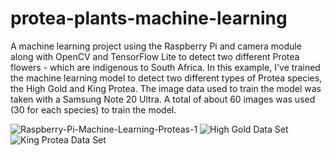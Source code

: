 # protea-plants-machine-learning

A machine learning project using the Raspberry Pi and camera module along with OpenCV and TensorFlow Lite to detect two different Protea flowers - which are indigenous to South Africa. In this example, I've trained the machine learning model to detect two different types of Protea species, the High Gold and King Protea. The image data used to train the model was taken with a Samsung Note 20 Ultra. A total of about 60 images was used (30 for each species) to train the model.

![Raspberry-Pi-Machine-Learning-Proteas-1](https://github.com/Ruchen101/protea-plants-machine-learning/assets/60179984/b173475f-35de-4c3f-b61f-032528f7e966)
![High Gold Data Set](https://github.com/Ruchen101/protea-plants-machine-learning/assets/60179984/ef20a5ed-780a-46b8-9244-dd0766f4aeae)
![King Protea Data Set](https://github.com/Ruchen101/protea-plants-machine-learning/assets/60179984/9e24747f-2527-4c0d-888f-946776b0ca9a)
